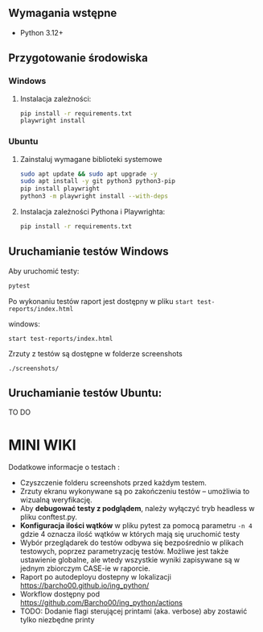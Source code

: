 ## Wymagania wstępne
- Python 3.12+

## Przygotowanie środowiska

### Windows

1. Instalacja zależności:

    ```bash
    pip install -r requirements.txt
    playwright install
    ```

### Ubuntu 

1. Zainstaluj wymagane biblioteki systemowe 

    ```bash
    sudo apt update && sudo apt upgrade -y
    sudo apt install -y git python3 python3-pip
    pip install playwright
    python3 -m playwright install --with-deps

    ```
2. Instalacja zależności Pythona i Playwrighta:

    ```bash
    pip install -r requirements.txt
    ```




## Uruchamianie testów Windows

Aby uruchomić testy:

```bash
pytest
```

Po wykonaniu testów raport jest dostępny w pliku `start test-reports/index.html`

windows:
```
start test-reports/index.html
```

Zrzuty z testów są dostępne w folderze screenshots

```
./screenshots/
```

## Uruchamianie testów Ubuntu:

TO DO

# MINI WIKI

Dodatkowe informacje o testach :

+ Czyszczenie folderu screenshots przed każdym testem.
+ Zrzuty ekranu wykonywane są po zakończeniu testów – umożliwia to wizualną weryfikację. 
+ Aby __debugować testy z podglądem__, należy wyłączyć tryb headless w pliku conftest.py.
+ __Konfiguracja ilości wątków__ w pliku pytest za pomocą parametru `-n 4` gdzie 4 oznacza ilość wątków w których mają się uruchomić testy
+ Wybór przeglądarek do testów odbywa się bezpośrednio w plikach testowych, poprzez parametryzację testów. Możliwe jest także ustawienie globalne, ale wtedy wszystkie wyniki zapisywane są w jednym zbiorczym CASE-ie w raporcie.
+ Raport po autodeployu dostepny w lokalizacji https://barcho00.github.io/ing_python/
+ Workflow dostępny pod https://github.com/Barcho00/ing_python/actions
+ TODO: Dodanie flagi sterującej printami (aka. verbose) aby zostawić tylko niezbędne printy 
